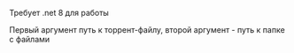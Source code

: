 Требует .net 8 для работы

Первый аргумент путь к торрент-файлу, второй аргумент - путь к папке с файлами

